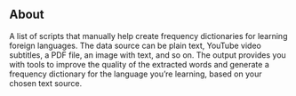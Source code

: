 ## About

A list of scripts that manually help create frequency dictionaries for learning foreign languages.
The data source can be plain text, YouTube video subtitles, a PDF file, an image with text, and so on.
The output provides you with tools to improve the quality of the extracted words and generate a frequency dictionary for the language you’re learning, based on your chosen text source.
